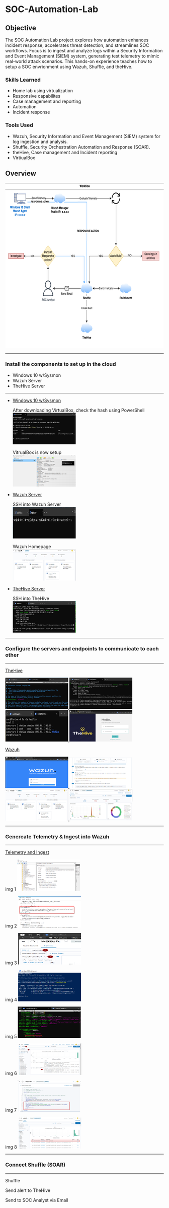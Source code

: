 # SOC-Automation-Lab

## Objective
The SOC Automation Lab project explores how automation enhances incident response, accelerates threat detection, and streamlines SOC workflows.
Focus is to ingest and analyze logs within a Security Information and Event Management (SIEM) system, generating test telemetry to mimic real-world attack scenarios. 
This hands-on experience teaches how to setup a SOC envrionment using Wazuh, Shuffle, and theHive.

### Skills Learned

- Home lab using virtualization
- Responsive capabilites
- Case management and reporting
- Automation
- Incident response
  
### Tools Used

- Wazuh, Security Information and Event Management (SIEM) system for log ingestion and analysis.
- Shuffle, Security Orchestration Automation and Response (SOAR).
- theHive, Case management and Incident reporting
- VirtiualBox

## Overview

<img src="https://github.com/klipodu/SOC-Automation-Lab/blob/main/SOC-Automation-Project-Workflow.png?raw=true" alt="Image Alt" width="741" height="525">

-----------------------------------------
### Install the components to set up in the cloud
- Windows 10 w/Sysmon
- Wazuh Server
- TheHive Server
-----------------------------------------

- [Windows 10 w/Sysmon](https://github.com/klipodu/SOC-Automation-Lab/blob/main/VirtualBox-Install.txt)

  After downloading VirtualBox, check the hash using PowerShell <br>
  <a href="https://github.com/klipodu/SOC-Automation-Lab/blob/main/VirtualBox-Hash-Check.png?raw=true">
    <img src="https://github.com/klipodu/SOC-Automation-Lab/blob/main/VirtualBox-Hash-Check.png?raw=true" alt="Image Alt" width="200" height="100">
  </a>


  VitrualBox is now setup <br>
  <a href="https://github.com/klipodu/SOC-Automation-Lab/blob/main/VirtualBox-Windows10.png?raw=true">
    <img src="https://github.com/klipodu/SOC-Automation-Lab/blob/main/VirtualBox-Windows10.png?raw=true" alt="Image Alt" width="200" height="100">
  </a>

- [Wazuh Server](https://github.com/klipodu/SOC-Automation-Lab/blob/main/Wazuh-Install.txt)

  SSH into Wazuh Server<br>
  <a href="https://github.com/klipodu/SOC-Automation-Lab/blob/main/Wazuh-SSH.png?raw=true">
    <img src="https://github.com/klipodu/SOC-Automation-Lab/blob/main/Wazuh-SSH.png?raw=true" alt="Image Alt" width="200" height="100">
  </a>   

  Wazuh Homepage<br>
  <a href="https://github.com/klipodu/SOC-Automation-Lab/blob/main/Wazuh-Dashboard-Home.png?raw=true">
    <img src="https://github.com/klipodu/SOC-Automation-Lab/blob/main/Wazuh-Dashboard-Home.png?raw=true" alt="Image Alt" width="200" height="100">
  </a>

  
- [TheHive Server](https://github.com/klipodu/SOC-Automation-Lab/blob/main/TheHive-Install.txt)

   SSH into TheHive<br>
  <a href="https://github.com/klipodu/SOC-Automation-Lab/blob/main/TheHive-SSH.png?raw=true">
    <img src="https://github.com/klipodu/SOC-Automation-Lab/blob/main/TheHive-SSH.png?raw=true" alt="Image Alt" width="200" height="100">
  </a>

-----------------------------------------
### Configure the servers and endpoints to communicate to each other
-----------------------------------------

[TheHive](https://github.com/klipodu/SOC-Automation-Lab/blob/main/TheHive-Configure.txt)

<a href="https://github.com/klipodu/SOC-Automation-Lab/blob/main/TheHive-Configure-Cassandra.png?raw=true">
    <img src="https://github.com/klipodu/SOC-Automation-Lab/blob/main/TheHive-Configure-Cassandra.png?raw=true" alt="Image Alt" width="200" height="100">
</a>

<a href="https://github.com/klipodu/SOC-Automation-Lab/blob/main/TheHive-Configure-ElasticSearch.png?raw=true">
    <img src="https://github.com/klipodu/SOC-Automation-Lab/blob/main/TheHive-Configure-ElasticSearch.png?raw=true" alt="Image Alt" width="200" height="100">
</a>

<a href="https://github.com/klipodu/SOC-Automation-Lab/blob/main/TheHive-Configure-Permissions.png?raw=true">
    <img src="https://github.com/klipodu/SOC-Automation-Lab/blob/main/TheHive-Configure-Permissions.png?raw=true" alt="Image Alt" width="200" height="100">
</a>

<a href="https://github.com/klipodu/SOC-Automation-Lab/blob/main/TheHive-Configure-Login.png?raw=true">
    <img src="https://github.com/klipodu/SOC-Automation-Lab/blob/main/TheHive-Configure-Login.png?raw=true" alt="Image Alt" width="200" height="100">
</a>


[Wazuh](https://github.com/klipodu/SOC-Automation-Lab/blob/main/Wazuh-Configure.txt)

<a href="https://github.com/klipodu/SOC-Automation-Lab/blob/main/Wazuh-Configure-Login.png?raw=true">
    <img src="https://github.com/klipodu/SOC-Automation-Lab/blob/main/Wazuh-Configure-Login.png?raw=true" alt="Image Alt" width="200" height="100">
</a>

<a href="https://github.com/klipodu/SOC-Automation-Lab/blob/main/Wazuh-Add-Agent.png?raw=true">
    <img src="https://github.com/klipodu/SOC-Automation-Lab/blob/main/Wazuh-Add-Agent.png?raw=true" alt="Image Alt" width="200" height="100">
</a>

<a href="https://github.com/klipodu/SOC-Automation-Lab/blob/main/Wazuh-Dashboard-Home.png?raw=true">
    <img src="https://github.com/klipodu/SOC-Automation-Lab/blob/main/Wazuh-Dashboard-Home.png?raw=true" alt="Image Alt" width="200" height="100">
</a>

<a href="https://github.com/klipodu/SOC-Automation-Lab/blob/main/Wazuh-Dashboard.png?raw=true">
    <img src="https://github.com/klipodu/SOC-Automation-Lab/blob/main/Wazuh-Dashboard.png?raw=true" alt="Image Alt" width="200" height="100">
</a>



-----------------------------------------
### Genereate Telemetry & Ingest into Wazuh
-----------------------------------------

[Telemetry and Ingest](https://github.com/klipodu/SOC-Automation-Lab/blob/main/Wazuh-Telemetry.txt)

img 1
<a href="https://github.com/klipodu/SOC-Automation-Lab/blob/main/VirtualBox-Windows10-Sysmon.png?raw=true">
    <img src="https://github.com/klipodu/SOC-Automation-Lab/blob/main/VirtualBox-Windows10-Sysmon.png?raw=true" alt="Image Alt" width="200" height="100">
</a>

img 2
<a href="https://github.com/klipodu/SOC-Automation-Lab/blob/main/VirtualBox-Windows10-Ossec.png?raw=true">
    <img src="https://github.com/klipodu/SOC-Automation-Lab/blob/main/VirtualBox-Windows10-Ossec.png?raw=true" alt="Image Alt" width="200" height="100">
</a>

img 3
<a href="https://github.com/klipodu/SOC-Automation-Lab/blob/main/Wazuh-Events-Sysmon.png?raw=true">
    <img src="https://github.com/klipodu/SOC-Automation-Lab/blob/main/Wazuh-Events-Sysmon.png?raw=true" alt="Image Alt" width="200" height="100">
</a>

img 4
<a href="https://github.com/klipodu/SOC-Automation-Lab/blob/main/VirtualBox-Windows10-Mimikatz.png?raw=true">
    <img src="https://github.com/klipodu/SOC-Automation-Lab/blob/main/VirtualBox-Windows10-Mimikatz.png?raw=true" alt="Image Alt" width="200" height="100">
</a>

img 5
<a href="https://github.com/klipodu/SOC-Automation-Lab/blob/main/Wazuh-Filebeats.png?raw=true">
    <img src="https://github.com/klipodu/SOC-Automation-Lab/blob/main/Wazuh-Filebeats.png?raw=true" alt="Image Alt" width="200" height="100">
</a>

img 6
<a href="https://github.com/klipodu/SOC-Automation-Lab/blob/main/Wazuh-Telemetry-Mimikatz.png?raw=true">
    <img src="https://github.com/klipodu/SOC-Automation-Lab/blob/main/Wazuh-Telemetry-Mimikatz.png?raw=true" alt="Image Alt" width="200" height="100">
</a>

img 7
<a href="https://github.com/klipodu/SOC-Automation-Lab/blob/main/Wazuh-Telemetry-Custom-Rule.png?raw=true">
    <img src="https://github.com/klipodu/SOC-Automation-Lab/blob/main/Wazuh-Telemetry-Custom-Rule.png?raw=true" alt="Image Alt" width="200" height="100">
</a>

img 8
<a href="https://github.com/klipodu/SOC-Automation-Lab/blob/main/Wazuh-Telemetry-Custom-Rule-Trigger.png?raw=true">
    <img src="https://github.com/klipodu/SOC-Automation-Lab/blob/main/Wazuh-Telemetry-Custom-Rule-Trigger.png?raw=true" alt="Image Alt" width="200" height="100">
</a>


-----------------------------------------
### Connect Shuffle (SOAR)
-----------------------------------------

Shuffle

Send alert to TheHive

Send to SOC Analyst via Email

